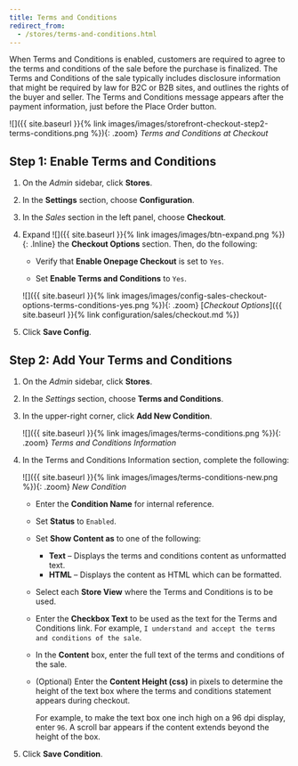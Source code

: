 ```yaml
---
title: Terms and Conditions
redirect_from: 
  - /stores/terms-and-conditions.html
---
```


When Terms and Conditions is enabled, customers are required to agree to the terms and conditions of the sale before the purchase is finalized. The Terms and Conditions of the sale typically includes disclosure information that might be required by law for B2C or B2B sites, and outlines the rights of the buyer and seller. The Terms and Conditions message appears after the payment information, just before the Place Order button.

![]({{ site.baseurl }}{% link images/images/storefront-checkout-step2-terms-conditions.png %}){: .zoom}
_Terms and Conditions at Checkout_

## Step 1: Enable Terms and Conditions

1. On the _Admin_ sidebar, click **Stores**.

1. In the **Settings** section, choose **Configuration**.

1. In the _Sales_ section in the left panel, choose **Checkout**.

1. Expand ![]({{ site.baseurl }}{% link images/images/btn-expand.png %}){: .Inline} the **Checkout Options** section. Then, do the following:

    - Verify that **Enable Onepage Checkout** is set to `Yes`.

    - Set **Enable Terms and Conditions** to `Yes`.

    ![]({{ site.baseurl }}{% link images/images/config-sales-checkout-options-terms-conditions-yes.png %}){: .zoom}
    [_Checkout Options_]({{ site.baseurl }}{% link configuration/sales/checkout.md %})

1. Click **Save Config**.

## Step 2: Add Your Terms and Conditions

1. On the _Admin_ sidebar, click **Stores**.

1. In the _Settings_ section, choose **Terms and Conditions**.

1. In the upper-right corner, click **Add New Condition**.

    ![]({{ site.baseurl }}{% link images/images/terms-conditions.png %}){: .zoom}
    _Terms and Conditions Information_

1. In the Terms and Conditions Information section, complete the following:

    ![]({{ site.baseurl }}{% link images/images/terms-conditions-new.png %}){: .zoom}
    _New Condition_

   - Enter the **Condition Name** for internal reference.

   - Set **Status** to `Enabled`.

   - Set **Show Content as** to one of the following:

      - **Text** – Displays the terms and conditions content as unformatted text.
      - **HTML** – Displays the content as HTML which can be formatted.

   - Select each **Store View** where the Terms and Conditions is to be used.

   - Enter the **Checkbox Text** to be used as the text for the Terms and Conditions link. For example, `I understand and accept the terms and conditions of the sale`.

   - In the **Content** box, enter the full text of the terms and conditions of the sale.

   - (Optional) Enter the **Content Height (css)** in pixels to determine the height of the text box where the terms and conditions statement appears during checkout.

        For example, to make the text box one inch high on a 96 dpi display, enter `96`. A scroll bar appears if the content extends beyond the height of the box.

1. Click **Save Condition**.
